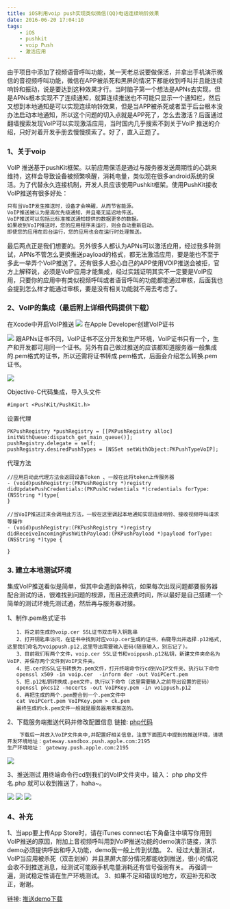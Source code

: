 ```yaml
---
title: iOS利用voip push实现类似微信(QQ)电话连续响铃效果
date: 2016-06-20 17:04:10
tags:
    - iOS
    - pushkit
    - voip Push
    - 激活应用
---
```

由于项目中添加了视频语音呼叫功能，某一天老总说要做保活，并拿出手机演示微信的音视频呼叫功能，微信在APP被杀死和黑屏的情况下都能收到呼叫并且能连续响铃和振动，说是要达到这种效果才行。<!-- more -->当时脑子第一个想法是APNs去实现，但是APNs根本实现不了连续通知，就算连续推送也不可能只显示一个通知栏，然后又想到本地通知是可以实现连续响铃效果，但是当APP被杀死或者至于后台根本没办法启动本地通知，所以这个问题的切入点就是APP死了，怎么去激活？后面通过翻墙搜索发现VoIP可以实现激活应用，当时国内几乎搜索不到关于VoIP 推送的介绍，只好对着开发手册去慢慢摸索了。好了，直入正题了。
	
### 1、关于voip
  VoIP 推送基于pushKit框架。以前应用保活是通过与服务器发送周期性的心跳来维持，这样会导致设备被频繁唤醒，消耗电量，类似现在很多android系统的保活。为了代替永久连接机制，开发人员应该使用Pushkit框架。使用PushKit接收VoIP推送有很多好处：
 ``` bash
只有当VoIP发生推送时，设备才会唤醒，从而节省能源。
VoIP推送被认为是高优先级通知，并且毫无延迟地传送。
VoIP推送可以包括比标准推送通知提供的数据更多的数据。
如果收到VoIP推送时，您的应用程序未运行，则会自动重新启动。
即使您的应用在后台运行，您的应用也会在运行时处理推送。
```
最后两点正是我们想要的。另外很多人都认为APNs可以激活应用，经过我多种测试，APNs不管怎么更换推送payload的格式，都无法激活应用，要是能也不至于多此一举弄个VoIP推送了。还有很多人担心自己的APP使用VOIP推送会被拒，官方上解释说，必须是VoIP应用才能集成，经过实践证明其实不一定要是VoIP应用，只要你的应用中有类似视频呼叫或者语音呼叫的功能都能通过审核，后面我也会提到怎么样才能通过审核，要是没有相关功能就不用去考虑了。

### 2、VoIP的集成（最后附上详细代码提供下载）
  在Xcode中开启VoIP推送
![](https://github)
  在Apple Developer创建VoIP证书

![](./_image/voip_center.png)
跟APNs证书不同，VoIP证书不区分开发和生产环境，VoIP证书只有一个，生产和开发都可用同一个证书。另外有自己做过推送的应该都知道服务器一般集成的.pem格式的证书，所以还需将证书转成.pem格式，后面会介绍怎么转换.pem证书。
 
![](./_image/E87CDC43-8E1A-4AFE-A198-70FA18DDF5EE.png)

Objective-C代码集成，导入头文件
```
#import <PushKit/PushKit.h>
```
设置代理
```
PKPushRegistry *pushRegistry = [[PKPushRegistry alloc] initWithQueue:dispatch_get_main_queue()];
pushRegistry.delegate = self;
pushRegistry.desiredPushTypes = [NSSet setWithObject:PKPushTypeVoIP];
```
代理方法
```
//应用启动此代理方法会返回设备Token 、一般在此将token上传服务器
- (void)pushRegistry:(PKPushRegistry *)registry didUpdatePushCredentials:(PKPushCredentials *)credentials forType:(NSString *)type{
}
```
```
//当VoIP推送过来会调用此方法，一般在这里调起本地通知实现连续响铃、接收视频呼叫请求等操作
- (void)pushRegistry:(PKPushRegistry *)registry didReceiveIncomingPushWithPayload:(PKPushPayload *)payload forType:(NSString *)type {
    
}
```

### 3. 建立本地测试环境
集成VoIP推送看似是简单，但其中会遇到各种坑，如果每次出现问题都要服务器配合测试的话，很难找到问题的根源，而且还浪费时间，所以最好是自己搭建一个简单的测试环境先测试通，然后再与服务器对接。
 
   1、制作.pem格式证书
 ```
    1、将之前生成的voip.cer SSL证书双击导入钥匙串
    2、打开钥匙串访问，在证书中找到对应voip.cer生成的证书，右键导出并选择.p12格式,这里我们命名为voippush.p12,这里导出需要输入密码(随意输入，别忘记了)。
    3、目前我们有两个文件，voip.cer SSL证书和voippush.p12私钥，新建文件夹命名为VoIP、并保存两个文件到VoIP文件夹。
    4、把.cer的SSL证书转换为.pem文件，打开终端命令行cd到VoIP文件夹、执行以下命令
    openssl x509 -in voip.cer  -inform der -out VoiPCert.pem
    5、把.p12私钥转换成.pem文件，执行以下命令（这里需要输入之前导出设置的密码）
    openssl pkcs12 -nocerts -out VoIPKey.pem -in voippush.p12
    6、再把生成的两个.pem整合到一个.pem文件中
    cat VoiPCert.pem VoIPKey.pem > ck.pem
    最终生成的ck.pem文件一般就是服务器用来推送的。
  ```
   
 2、下载服务端推送代码并修改配置信息
    链接: [php代码](https://hexo.io/docs/writing.html)
``` bash
    下载后一并放入VoIP文件夹中,并配置好相关信息，注意下面图片中提到的推送环境，请填写对应的环境地址，一般测试VoIP推送的稳定性最好是通过Hoc证书打包在生产环境中测试。
开发环境地址：gateway.sandbox.push.apple.com:2195 
生产环境地址： gateway.push.apple.com:2195
 ```    
![](./_image/01721EF2-ACDF-4D70-B711-7459C4BD3520.png)    

3、推送测试
    用终端命令行cd到我们的VoIP文件夹中，输入： php  php文件名.php 
    就可以收到推送了，haha~。

   ![](./_image/2017-02-21-13-46-16.jpg)
    ![](./_image/2017-02-21-13-43-59.jpg)
    ![](./_image/5736CBDD-0FA7-41EA-8ECE-F254E0E13269.png)


###   4、补充

1、当app要上传App Store时，请在iTunes connect右下角备注中填写你用到VoIP推送的原因，附加上音视频呼叫用到VoIP推送功能的demo演示链接，演示demo必须提供呼出和呼入功能，demo我一般上传到优酷。
2、经过大量测试，VoIP当应用被杀死（双击划掉）并且黑屏大部分情况都能收到推送，很小的情况会收不到推送消息，经测试可能跟手机电量消耗还有信号强弱有关。 再强调一遍，测试稳定性请在生产环境测试。
3、如果不足和错误的地方，欢迎补充和改正，谢谢。

  链接: [推送demo下载](https://hexo.io/docs/writing.html)

